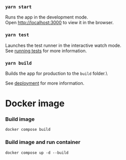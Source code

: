 ### `yarn start`

Runs the app in the development mode.\
Open [http://localhost:3000](http://localhost:3000) to view it in the browser.

### `yarn test`

Launches the test runner in the interactive watch mode.\
See [running tests](https://facebook.github.io/create-react-app/docs/running-tests) for more information.

### `yarn build`

Builds the app for production to the `build` folder.\

See [deployment](https://facebook.github.io/create-react-app/docs/deployment) for more information.

# Docker image

### Build image

`docker compose build`

### Build image and run container

`docker compose up -d --build`
